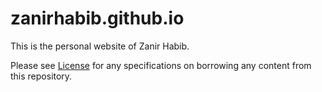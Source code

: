 # zanirhabib.github.io
This is the personal website of Zanir Habib. 

Please see [License](LICENSE.txt) for any specifications on borrowing any content from this repository.
